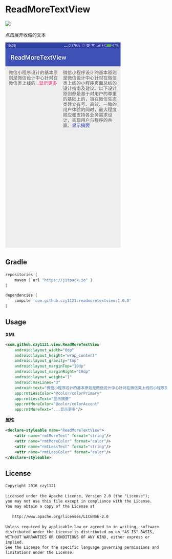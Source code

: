 # ReadMoreTextView
 
[![](https://jitpack.io/v/czy1121/readmoretextview.svg)](https://jitpack.io/#czy1121/readmoretextview)

点击展开收缩的文本

![readmoretextview](screenshot.png)

## Gradle

``` groovy
repositories { 
    maven { url "https://jitpack.io" }
}
```  
    
``` groovy
dependencies {
    compile 'com.github.czy1121:readmoretextview:1.0.0'
}
```
    
## Usage
    
**XML**

``` xml
<com.github.czy1121.view.ReadMoreTextView
    android:layout_width="0dp"
    android:layout_height="wrap_content"
    android:layout_gravity="top"
    android:layout_marginTop="10dp"
    android:layout_marginRight="10dp"
    android:layout_weight="1"
    android:maxLines="3"
    android:text="微信小程序设计的基本原则是微信设计中心针对在微信类上线的小程序页面总结的设计指南及建议。以下设计原则都是基于对用户的尊重的基础上的，旨在微信生态类建立有号、高效、一致的用户体验的同时，最大程度顺应和支持各业务需求设计，实现用户与程序的共赢。"
    app:rmtLessColor="@color/colorPrimary"
    app:rmtLessText="显示摘要"
    app:rmtMoreColor="@color/colorAccent"
    app:rmtMoreText="...显示更多"/>
``` 

**属性**

``` xml 
<declare-styleable name="ReadMoreTextView">
    <attr name="rmtMoreText" format="string"/>
    <attr name="rmtMoreColor" format="color"/>
    <attr name="rmtLessText" format="string"/>
    <attr name="rmtLessColor" format="color"/>
</declare-styleable>
```
 

## License

```
Copyright 2016 czy1121

Licensed under the Apache License, Version 2.0 (the "License");
you may not use this file except in compliance with the License.
You may obtain a copy of the License at

   http://www.apache.org/licenses/LICENSE-2.0

Unless required by applicable law or agreed to in writing, software
distributed under the License is distributed on an "AS IS" BASIS,
WITHOUT WARRANTIES OR CONDITIONS OF ANY KIND, either express or implied.
See the License for the specific language governing permissions and
limitations under the License.
```